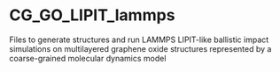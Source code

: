 # CG_GO_LIPIT_lammps
Files to generate structures and run LAMMPS LIPIT-like ballistic impact simulations on multilayered graphene oxide structures represented by a coarse-grained molecular dynamics model
